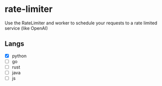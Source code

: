# rate-limiter
Use the RateLimiter and worker to schedule your requests to a rate limited service (like OpenAI)

## Langs
- [x] python
- [ ] go
- [ ] rust 
- [ ] java
- [ ] js
